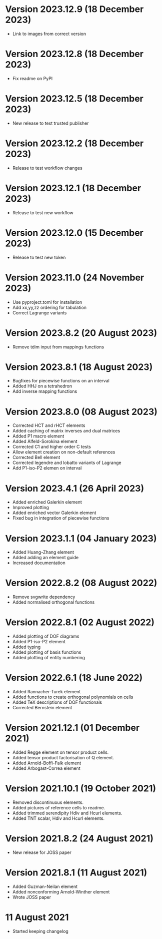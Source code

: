 # Version 2023.12.9 (18 December 2023)

- Link to images from correct version

# Version 2023.12.8 (18 December 2023)

- Fix readme on PyPI

# Version 2023.12.5 (18 December 2023)

- New release to test trusted publisher

# Version 2023.12.2 (18 December 2023)

- Release to test workflow changes

# Version 2023.12.1 (18 December 2023)

- Release to test new workflow

# Version 2023.12.0 (15 December 2023)

- Release to test new token

# Version 2023.11.0 (24 November 2023)

- Use pyproject.toml for installation
- Add xx,yy,zz ordering for tabulation
- Correct Lagrange variants

# Version 2023.8.2 (20 August 2023)

- Remove tdim input from mappings functions

# Version 2023.8.1 (18 August 2023)

- Bugfixes for piecewise functions on an interval
- Added HHJ on a tetrahedron
- Add inverse mapping functions

# Version 2023.8.0 (08 August 2023)

- Corrected HCT and rHCT elements
- Added caching of matrix inverses and dual matrices
- Added P1 macro element
- Added Alfeld-Sorokina element
- Corrected C1 and higher order C tests
- Allow element creation on non-default references
- Corrected Bell element
- Corrected legendre and lobatto variants of Lagrange
- Add P1-iso-P2 elemen on interval

# Version 2023.4.1 (26 April 2023)

- Added enriched Galerkin element
- Improved plotting
- Added enriched vector Galerkin element
- Fixed bug in integration of piecewise functions

# Version 2023.1.1 (04 January 2023)

- Added Huang-Zhang element
- Added adding an element guide
- Increased documentation

# Version 2022.8.2 (08 August 2022)

- Remove svgwrite dependency
- Added normalised orthogonal functions

# Version 2022.8.1 (02 August 2022)

- Added plotting of DOF diagrams
- Added P1-iso-P2 element
- Added typing
- Added plotting of basis functions
- Added plotting of entity numbering

# Version 2022.6.1 (18 June 2022)

- Added Rannacher-Turek element
- Added functions to create orthogonal polynomials on cells
- Added TeX descriptions of DOF functionals
- Corrected Bernstein element

# Version 2021.12.1 (01 December 2021)

- Added Regge element on tensor product cells.
- Added tensor product factorisation of Q element.
- Added Arnold-Boffi-Falk element
- Added Arbogast-Correa element

# Version 2021.10.1 (19 October 2021)

- Removed discontinuous elements.
- Added pictures of reference cells to readme.
- Added trimmed serendipity Hdiv and Hcurl elements.
- Added TNT scalar, Hdiv and Hcurl elements.

# Version 2021.8.2 (24 August 2021)

- New release for JOSS paper

# Version 2021.8.1 (11 August 2021)

- Added Guzman-Neilan element
- Added nonconforming Arnold-Winther element
- Wrote JOSS paper

# 11 August 2021

- Started keeping changelog
